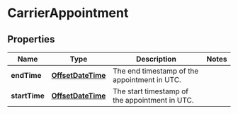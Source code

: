 
# CarrierAppointment

## Properties
Name | Type | Description | Notes
------------ | ------------- | ------------- | -------------
**endTime** | [**OffsetDateTime**](OffsetDateTime.md) | The end timestamp of the appointment in UTC. | 
**startTime** | [**OffsetDateTime**](OffsetDateTime.md) | The start timestamp of the appointment in UTC. | 




